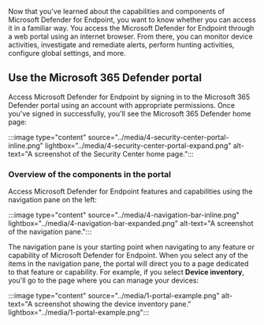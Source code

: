 Now that you've learned about the capabilities and components of Microsoft Defender for Endpoint, you want to know whether you can access it in a familiar way. You access the Microsoft Defender for Endpoint through a web portal using an internet browser. From there, you can monitor device activities, investigate and remediate alerts, perform hunting activities, configure global settings, and more.

## Use the Microsoft 365 Defender portal

Access Microsoft Defender for Endpoint by signing in to the Microsoft 365 Defender portal using an account with appropriate permissions. Once you've signed in successfully, you'll see the Microsoft 365 Defender home page:

:::image type="content" source="../media/4-security-center-portal-inline.png" lightbox="../media/4-security-center-portal-expand.png" alt-text="A screenshot of the Security Center home page.":::

### Overview of the components in the portal

Access Microsoft Defender for Endpoint features and capabilities using the navigation pane on the left:

:::image type="content" source="../media/4-navigation-bar-inline.png" lightbox="../media/4-navigation-bar-expanded.png" alt-text="A screenshot of the navigation pane.":::

The navigation pane is your starting point when navigating to any feature or capability of Microsoft Defender for Endpoint. When you select any of the items in the navigation pane, the portal will direct you to a page dedicated to that feature or capability. For example, if you select **Device inventory**, you'll go to the page where you can manage your devices:

:::image type="content" source="../media/1-portal-example.png" alt-text="A screenshot showing the device inventory pane." lightbox="../media/1-portal-example.png":::
